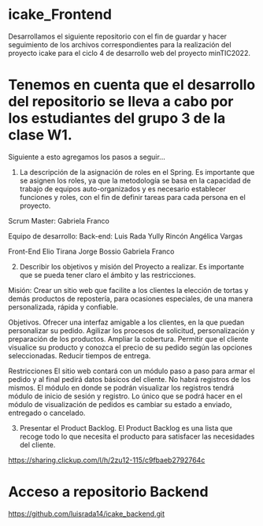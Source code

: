 # icake_Frontend
Desarrollamos el siguiente repositorio con el fin de guardar y hacer seguimiento de los archivos correspondientes para la realización del proyecto icake para el ciclo 4 de desarrollo web del proyecto minTIC2022.

# Tenemos en cuenta que el desarrollo del repositorio se lleva a cabo por los estudiantes del grupo 3 de la clase W1.

Siguiente a esto agregamos los pasos a seguir...

1. La descripción de la asignación de roles en el Spring. Es importante que se asignen los roles, ya que la metodología se basa en la capacidad de trabajo de equipos auto-organizados y es necesario establecer funciones y roles, con el fin de definir tareas para cada persona en el proyecto.

Scrum Master:  Gabriela Franco

Equipo de desarrollo:
Back-end: 
Luis Rada
Yully Rincón
Angélica Vargas

Front-End
Elio Tirana
Jorge Bossio
Gabriela Franco

2. Describir los objetivos y misión del Proyecto a realizar. Es importante que se pueda tener claro el ámbito y las restricciones. 

Misión: Crear un sitio web que facilite a los clientes la elección de tortas y demás productos de repostería, para ocasiones especiales, de una manera personalizada, rápida y confiable. 

Objetivos.
Ofrecer una interfaz amigable a los clientes, en la que puedan personalizar su pedido.
Agilizar los procesos de solicitud, personalización y preparación de los productos.
Ampliar la cobertura. 
Permitir que el cliente visualice su producto y conozca el precio de su pedido según las opciones seleccionadas.
Reducir tiempos de entrega.

Restricciones
El sitio web contará con un módulo paso a paso para armar el pedido y al final pedirá datos básicos del cliente. No habrá registros de los mismos. El módulo en donde se podrán visualizar los registros tendrá módulo de inicio de sesión y registro. Lo único que se podrá hacer en el módulo de visualización de pedidos es cambiar su estado a enviado, entregado o cancelado.

3. Presentar el Product Backlog. El Product Backlog es una lista que recoge todo lo que necesita el producto para satisfacer las necesidades del cliente.
 
 https://sharing.clickup.com/l/h/2zu12-115/c9fbaeb2792764c

# Acceso a repositorio Backend

https://github.com/luisrada14/icake_backend.git

